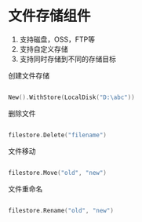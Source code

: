 # 文件存储组件

1. 支持磁盘，OSS，FTP等
2. 支持自定义存储
3. 支持同时存储到不同的存储目标

创建文件存储

```GO

New().WithStore(LocalDisk("D:\abc"))


```

删除文件

```GO

filestore.Delete("filename")

```

文件移动

```GO

filestore.Move("old", "new")

```

文件重命名

```GO

filestore.Rename("old", "new")

```
